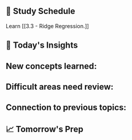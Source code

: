 ## 📖 Study Schedule


Learn [[3.3 - Ridge Regression.]]

## 🤔 Today's Insights

**New concepts learned**:
- 

**Difficult areas need review**:
- 

**Connection to previous topics**:
- 

## 📈 Tomorrow's Prep

